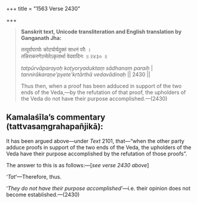 +++
title = "1563 Verse 2430"

+++
> **Sanskrit text, Unicode transliteration and English translation by Ganganath Jha:** 
>
> तत्पूर्वापरयोः कोट्योर्यदुक्तं साधनं परैः ।  
> तन्निराकरणेऽप्येतेऽकृतार्था वेदवादिनः ॥ २४३० ॥ 
>
> *tatpūrvāparayoḥ koṭyoryaduktaṃ sādhanaṃ paraiḥ* \|  
> *tannirākaraṇe'pyete'kṛtārthā vedavādinaḥ* \|\| 2430 \|\| 
>
> Thus then, when a proof has been adduced in support of the two ends of the Veda,—by the refutation of that proof, the upholders of the Veda do not have their purpose accomplished.—(2430)



## Kamalaśīla’s commentary (tattvasaṃgrahapañjikā):

It has been argued above—under *Text* 2101, that—“when the other party adduce proofs in support of the two ends of the Veda, the upholders of the Veda have their purpose accomplished by the refutation of those proofs”.

The answer to this is as follows:—[*see verse 2430 above*]

‘*Tat*’—Therefore, thus.

‘*They do not have their purpose accomplished*’—i.e. their opinion does not become established.—(2430)


